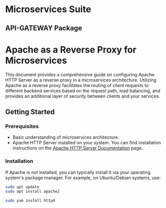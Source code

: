 # Microservices Suite

## API-GATEWAY Package

# Apache as a Reverse Proxy for Microservices

This document provides a comprehensive guide on configuring Apache HTTP Server as a reverse proxy in a microservices architecture. Utilizing Apache as a reverse proxy facilitates the routing of client requests to different backend services based on the request path, load balancing, and provides an additional layer of security between clients and your services.

## Getting Started

### Prerequisites

- Basic understanding of microservices architecture.
- Apache HTTP Server installed on your system. You can find installation instructions on the [Apache HTTP Server Documentation](https://httpd.apache.org/docs/2.4/install.html) page.

### Installation

If Apache is not installed, you can typically install it via your operating system's package manager. For example, on Ubuntu/Debian systems, use:

```bash
sudo apt update
sudo apt install apache2

sudo yum install httpd
